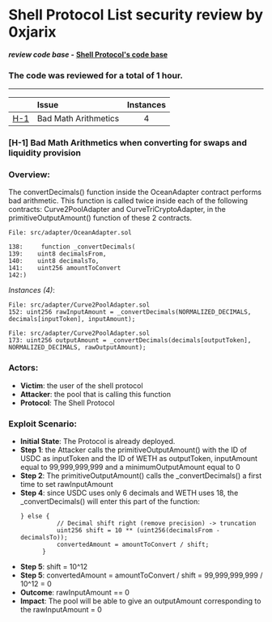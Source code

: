# Shell Protocol List security review by 0xjarix

*********************review code base -********************* **[Shell Protocol's code base](https://github.com/code-423n4/2023-11-shellprotocol/tree/main)**

### The code was reviewed for a total of 1 hour.
---
| |Issue|Instances|
|-|:-|:-:|
| [H-1](#H-1) | Bad Math Arithmetics | 4 |
### <a name="M-1"></a>[H-1] Bad Math Arithmetics when converting for swaps and liquidity provision

### Overview:
The convertDecimals() function inside the OceanAdapter contract performs bad arithmetic. This function is called twice inside each of the following contracts: Curve2PoolAdapter and CurveTriCryptoAdapter, in the primitiveOutputAmount() function of these 2 contracts.

```solidity
File: src/adapter/OceanAdapter.sol

138:     function _convertDecimals(
139:    uint8 decimalsFrom,
140:    uint8 decimalsTo,
141:    uint256 amountToConvert
142:)
```

*Instances (4)*:
```solidity
File: src/adapter/Curve2PoolAdapter.sol
152: uint256 rawInputAmount = _convertDecimals(NORMALIZED_DECIMALS, decimals[inputToken], inputAmount);

File: src/adapter/Curve2PoolAdapter.sol
173: uint256 outputAmount = _convertDecimals(decimals[outputToken], NORMALIZED_DECIMALS, rawOutputAmount);
```
### Actors:
- **Victim**: the user of the shell protocol
- **Attacker**: the pool that is calling this function
- **Protocol**: The Shell Protocol

### Exploit Scenario:
- **Initial State**: The Protocol is already deployed.
- **Step 1**: the Attacker calls the primitiveOutputAmount() with the ID of USDC as inputToken and the ID of WETH as outputToken, inputAmount equal to 99,999,999,999 and a minimumOutputAmount equal to 0
- **Step 2**: The primitiveOutputAmount() calls the _convertDecimals() a first time to set rawInputAmount
- **Step 4**: since USDC uses only 6 decimals and WETH uses 18, the _convertDecimals() will enter this part of the function:
  ```solidity
  } else {
            // Decimal shift right (remove precision) -> truncation
            uint256 shift = 10 ** (uint256(decimalsFrom - decimalsTo));
            convertedAmount = amountToConvert / shift;
        }
  ```
- **Step 5**: shift = 10^12
- **Step 5**: convertedAmount = amountToConvert / shift = 99,999,999,999 / 10^12 = 0
- **Outcome**: rawInputAmount == 0
- **Impact**: The pool will be able to give an outputAmount corresponding to the rawInputAmount = 0
